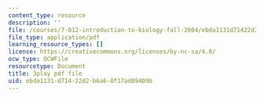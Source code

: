 ```yaml
---
content_type: resource
description: ''
file: /courses/7-012-introduction-to-biology-fall-2004/ebda1131d71422d2b6a60f17ad89409b_00LNy0Q_i6c.pdf
file_type: application/pdf
learning_resource_types: []
license: https://creativecommons.org/licenses/by-nc-sa/4.0/
ocw_type: OCWFile
resourcetype: Document
title: 3play pdf file
uid: ebda1131-d714-22d2-b6a6-0f17ad89409b
---
```

